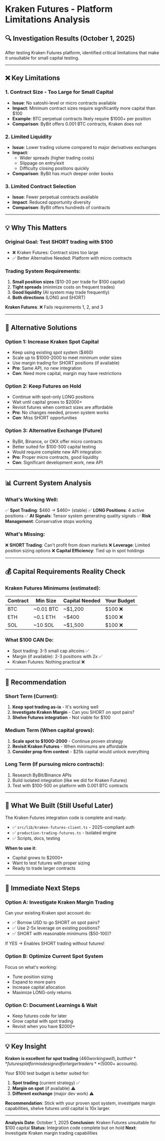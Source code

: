 # Kraken Futures - Platform Limitations Analysis

## 🔍 **Investigation Results** (October 1, 2025)

After testing Kraken Futures platform, identified critical limitations that make it unsuitable for small capital testing.

---

## ❌ **Key Limitations**

### **1. Contract Size - Too Large for Small Capital**
- **Issue**: No satoshi-level or micro contracts available
- **Impact**: Minimum contract sizes require significantly more capital than $100
- **Example**: BTC perpetual contracts likely require $1000+ per position
- **Comparison**: ByBit offers 0.001 BTC contracts, Kraken does not

### **2. Limited Liquidity**
- **Issue**: Lower trading volume compared to major derivatives exchanges
- **Impact**:
  - Wider spreads (higher trading costs)
  - Slippage on entry/exit
  - Difficulty closing positions quickly
- **Comparison**: ByBit has much deeper order books

### **3. Limited Contract Selection**
- **Issue**: Fewer perpetual contracts available
- **Impact**: Reduced opportunity diversity
- **Comparison**: ByBit offers hundreds of contracts

---

## 💡 **Why This Matters**

### **Original Goal**: Test SHORT trading with $100
- ❌ Kraken Futures: Contract sizes too large
- ✅ Better Alternative Needed: Platform with micro contracts

### **Trading System Requirements**:
1. **Small position sizes** ($10-20 per trade for $100 capital)
2. **Tight spreads** (minimize costs on frequent trades)
3. **Good liquidity** (AI system may trade frequently)
4. **Both directions** (LONG and SHORT)

**Kraken Futures**: ❌ Fails requirements 1, 2, and 3

---

## 🎯 **Alternative Solutions**

### **Option 1: Increase Kraken Spot Capital**
- Keep using existing spot system ($460)
- Scale up to $1000-2000 to meet minimum order sizes
- Use margin trading for SHORT positions (if available)
- **Pro**: Same API, no new integration
- **Con**: Need more capital, margin may have restrictions

### **Option 2: Keep Futures on Hold**
- Continue with spot-only LONG positions
- Wait until capital grows to $2000+
- Revisit futures when contract sizes are affordable
- **Pro**: No changes needed, proven system works
- **Con**: Miss SHORT opportunities

### **Option 3: Alternative Exchange (Future)**
- ByBit, Binance, or OKX offer micro contracts
- Better suited for $100-500 capital testing
- Would require complete new API integration
- **Pro**: Proper micro contracts, good liquidity
- **Con**: Significant development work, new API

---

## 📊 **Current System Analysis**

### **What's Working Well**:
✅ **Spot Trading**: $460 → $460+ (stable)
✅ **LONG Positions**: 4 active positions
✅ **AI Signals**: Tensor system generating quality signals
✅ **Risk Management**: Conservative stops working

### **What's Missing**:
❌ **SHORT Trading**: Can't profit from down markets
❌ **Leverage**: Limited position sizing options
❌ **Capital Efficiency**: Tied up in spot holdings

---

## 💰 **Capital Requirements Reality Check**

### **Kraken Futures Minimums** (estimated):
| Contract | Min Size | Capital Needed | Your Budget |
|----------|----------|----------------|-------------|
| BTC | ~0.01 BTC | ~$1,200 | $100 ❌ |
| ETH | ~0.1 ETH | ~$400 | $100 ❌ |
| SOL | ~10 SOL | ~$1,500 | $100 ❌ |

### **What $100 CAN Do**:
- Spot trading: 3-5 small cap altcoins ✅
- Margin (if available): 2-3 positions with 2x ✅
- Kraken Futures: Nothing practical ❌

---

## 🔧 **Recommendation**

### **Short Term** (Current):
1. **Keep spot trading as-is** - It's working well
2. **Investigate Kraken Margin** - Can you SHORT on spot pairs?
3. **Shelve Futures integration** - Not viable for $100

### **Medium Term** (When capital grows):
1. **Scale spot to $1000-2000** - Continue proven strategy
2. **Revisit Kraken Futures** - When minimums are affordable
3. **Consider prop firm contest** - $25k capital would unlock everything

### **Long Term** (If pursuing micro contracts):
1. Research ByBit/Binance APIs
2. Build isolated integration (like we did for Kraken Futures)
3. Test with $100-500 on platform with 0.001 BTC contracts

---

## 📝 **What We Built (Still Useful Later)**

The Kraken Futures integration code is complete and ready:
- ✅ `src/lib/kraken-futures-client.ts` - 2025-compliant auth
- ✅ `production-trading-futures.ts` - Isolated engine
- ✅ Scripts, docs, testing

**When to use it**:
- Capital grows to $2000+
- Want to test futures with proper sizing
- Ready to trade larger contracts

---

## 🎯 **Immediate Next Steps**

### **Option A: Investigate Kraken Margin Trading**
Can your existing Kraken spot account do:
- ✅ Borrow USD to go SHORT on spot pairs?
- ✅ Use 2-5x leverage on existing positions?
- ✅ SHORT with reasonable minimums ($50-100)?

If YES → Enables SHORT trading without futures!

### **Option B: Optimize Current Spot System**
Focus on what's working:
- Tune position sizing
- Expand to more pairs
- Increase capital allocation
- Maximize LONG-only returns

### **Option C: Document Learnings & Wait**
- Keep futures code for later
- Grow capital with spot trading
- Revisit when you have $2000+

---

## 💡 **Key Insight**

**Kraken is excellent for spot trading** ($460 working well), but their **futures platform is designed for larger traders** ($5000+ accounts).

Your $100 test budget is better suited for:
1. **Spot trading** (current strategy) ✅
2. **Margin on spot** (if available) ⚠️
3. **Different exchange** (major dev work) ⚠️

**Recommendation**: Stick with your proven spot system, investigate margin capabilities, shelve futures until capital is 10x larger.

---

**Analysis Date**: October 1, 2025
**Conclusion**: Kraken Futures unsuitable for $100 capital
**Status**: Integration code complete but on hold
**Next**: Investigate Kraken margin trading capabilities
